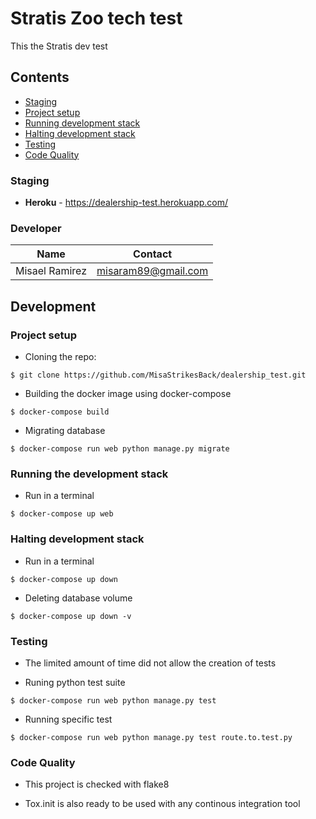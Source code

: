 # Stratis Zoo tech test

This the Stratis dev test

## Contents
* [Staging](#staging)
* [Project setup](#project-setup)
* [Running development stack](#running-the-development-stack)
* [Halting development stack](#halting-development-stack)
* [Testing](#testing)
* [Code Quality](#code-quality)

### Staging

* **Heroku** - https://dealership-test.herokuapp.com/

### Developer

| Name  | Contact |
| ------------- | ------------- |
| Misael Ramirez  | misaram89@gmail.com  |

## Development

### Project setup
- Cloning the repo:
```
$ git clone https://github.com/MisaStrikesBack/dealership_test.git
```
- Building the docker image using docker-compose
```
$ docker-compose build
```
- Migrating database
```
$ docker-compose run web python manage.py migrate
```
### Running the development stack
- Run in a terminal
```
$ docker-compose up web
```

### Halting development stack
- Run in a terminal
```
$ docker-compose up down
```
- Deleting database volume
```
$ docker-compose up down -v
```

### Testing
- The limited amount of time did not allow the creation of tests

- Runing python test suite
```
$ docker-compose run web python manage.py test
```
- Running specific test
```
$ docker-compose run web python manage.py test route.to.test.py
```

### Code Quality

- This project is checked with flake8

- Tox.init is also ready to be used with any continous integration tool
